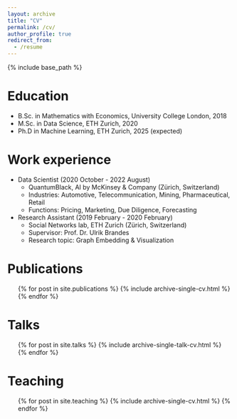 ```yaml
---
layout: archive
title: "CV"
permalink: /cv/
author_profile: true
redirect_from:
  - /resume
---
```


{% include base_path %}

Education
======
* B.Sc. in Mathematics with Economics, University College London, 2018
* M.Sc. in Data Science, ETH Zurich, 2020
* Ph.D in Machine Learning, ETH Zurich, 2025 (expected)

Work experience
======
* Data Scientist (2020 October - 2022 August)
  * QuantumBlack, AI by McKinsey & Company (Zürich, Switzerland)
  * Industries: Automotive, Telecommunication, Mining, Pharmaceutical, Retail
  * Functions: Pricing, Marketing, Due Diligence, Forecasting
* Research Assistant (2019 February - 2020 February)
  * Social Networks lab, ETH Zurich (Zürich, Switzerland)
  * Supervisor: Prof. Dr. Ulrik Brandes
  * Research topic: Graph Embedding & Visualization


Publications
======
  <ul>{% for post in site.publications %}
    {% include archive-single-cv.html %}
  {% endfor %}</ul>
  
Talks
======
  <ul>{% for post in site.talks %}
    {% include archive-single-talk-cv.html %}
  {% endfor %}</ul>
  
Teaching
======
  <ul>{% for post in site.teaching %}
    {% include archive-single-cv.html %}
  {% endfor %}</ul>

